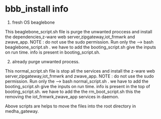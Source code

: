 # bbb_install info

  1) fresh OS beaglebone

  This beaglebone_script.sh file is purge the unwanted proccess and install the dependencies,z-ware web server,zipgateway,iot_frmwrk and zwave_app.
  NOTE : do not use the sudo permission.
  Run only the --> bash beaglebone_script.sh <iotfrmwrok executable name> <zwave app executable name>.
  we have to add the booting_script.sh give the inputs on run time. info is present in booting_script.sh.


  2) already purge unwanted process.

  This normal_script.sh file is stop all the services and install the z-ware web server,zipgateway,iot_frmwrk and zwave_app.
  NOTE : do not use the sudo permission.
  Run only the --> bash normal_script.sh <iotfrmwrok executable name> <zwave app executable name>.
  we have to add the booting_script.sh give the inputs on run time. info is present in the top of booting_script.sh.
  we have to add the the rm_boot_script.sh this the removing the iot_frmwrk,zwave_app services in daemon.
  
  Above scripts are helps to move the files into the root directory in medha_gateway.

